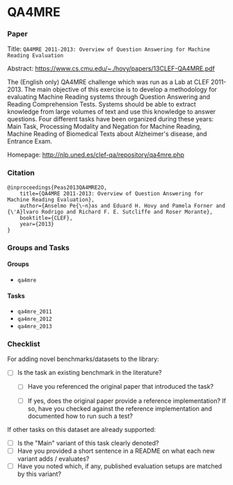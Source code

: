 # QA4MRE

### Paper

Title: `QA4MRE 2011-2013: Overview of Question Answering for Machine Reading Evaluation`

Abstract: https://www.cs.cmu.edu/~./hovy/papers/13CLEF-QA4MRE.pdf

The (English only) QA4MRE challenge which was run as a Lab at CLEF 2011-2013.
The main objective of this exercise is to develop a methodology for evaluating
Machine Reading systems through Question Answering and Reading Comprehension
Tests. Systems should be able to extract knowledge from large volumes of text
and use this knowledge to answer questions. Four different tasks have been
organized during these years: Main Task, Processing Modality and Negation for
Machine Reading, Machine Reading of Biomedical Texts about Alzheimer's disease,
and Entrance Exam.

Homepage: http://nlp.uned.es/clef-qa/repository/qa4mre.php


### Citation

```
@inproceedings{Peas2013QA4MRE2O,
    title={QA4MRE 2011-2013: Overview of Question Answering for Machine Reading Evaluation},
    author={Anselmo Pe{\~n}as and Eduard H. Hovy and Pamela Forner and {\'A}lvaro Rodrigo and Richard F. E. Sutcliffe and Roser Morante},
    booktitle={CLEF},
    year={2013}
}
```

### Groups and Tasks

#### Groups

* `qa4mre`

#### Tasks

* `qa4mre_2011`
* `qa4mre_2012`
* `qa4mre_2013`

### Checklist

For adding novel benchmarks/datasets to the library:
* [ ] Is the task an existing benchmark in the literature?
  * [ ] Have you referenced the original paper that introduced the task?
  * [ ] If yes, does the original paper provide a reference implementation? If so, have you checked against the reference implementation and documented how to run such a test?


If other tasks on this dataset are already supported:
* [ ] Is the "Main" variant of this task clearly denoted?
* [ ] Have you provided a short sentence in a README on what each new variant adds / evaluates?
* [ ] Have you noted which, if any, published evaluation setups are matched by this variant?
